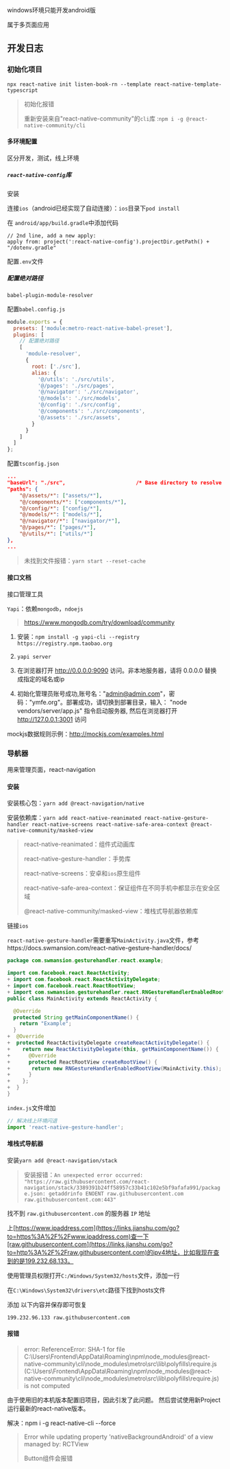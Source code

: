 windows环境只能开发android版

属于多页面应用

## 开发日志

### 初始化项目

`npx react-native init listen-book-rn --template react-native-template-typescript `

> 初始化报错
>
> 重新安装来自"react-native-community"的`cli`库 :`npm i -g @react-native-community/cli`

#### 多环境配置

区分开发，测试，线上环境

##### `react-native-config`库

安装

连接`ios`（android已经实现了自动连接）：`ios`目录下`pod install`

在 `android/app/build.gradle`中添加代码

```
// 2nd line, add a new apply:
apply from: project(':react-native-config').projectDir.getPath() + "/dotenv.gradle"
```

配置`.env`文件

##### 配置绝对路径

`babel-plugin-module-resolver`

配置`babel.config.js`

```js
module.exports = {
  presets: ['module:metro-react-native-babel-preset'],
  plugins: [
    // 配置绝对路径
    [
      'module-resolver',
      {
        root: ['./src'],
        alias: {
          '@/utils': './src/utils',
          '@/pages': './src/pages',
          '@/navigator': './src/navigator',
          '@/models': './src/models',
          '@/config': './src/config',
          '@/components': './src/components',
          '@/assets': './src/assets',
        }
      }
    ]
  ]
};

```

配置`tsconfig.json`

```json
...
"baseUrl": "./src",                       /* Base directory to resolve non-absolute module names. */
"paths": {
    "@/assets/*": ["assets/*"],
    "@/components/*": ["components/*"],
    "@/config/*": ["config/*"],
    "@/models/*": ["models/*"],
    "@/navigator/*": ["navigator/*"],
    "@/pages/*": ["pages/*"],
    "@/utils/*": ["utils/*"]
},
...
```

> 未找到文件报错：`yarn start --reset-cache`

#### 接口文档

接口管理工具

`Yapi`：依赖`mongodb`，`ndoejs`

> https://www.mongodb.com/try/download/community

1. 安装：`npm install -g yapi-cli --registry https://registry.npm.taobao.org`

2. `yapi server`

3. 在浏览器打开 http://0.0.0.0:9090 访问。非本地服务器，请将 0.0.0.0 替换
   成指定的域名或ip

4. 初始化管理员账号成功,账号名："admin@admin.com"，密码："ymfe.org"。部署成功，请切换到部署目录，输入： "node vendors/server/app.js" 指令启动服务器, 然后在浏览器打开 http://127.0.0.1:3001 访问

mockjs数据规则示例：http://mockjs.com/examples.html

### 导航器

用来管理页面，react-navigation

#### 安装

安装核心包：`yarn add @react-navigation/native`

安装依赖库：`yarn add react-native-reanimated react-native-gesture-handler react-native-screens react-native-safe-area-context @react-native-community/masked-view`

> react-native-reanimated：组件式动画库
>
> react-native-gesture-handler：手势库
>
> react-native-screens：安卓和`ios`原生组件
>
> react-native-safe-area-context：保证组件在不同手机中都显示在安全区域
>
> @react-native-community/masked-view：堆栈式导航器依赖库

链接`ios`

`react-native-gesture-handler`需要重写`MainActivity.java`文件，参考https://docs.swmansion.com/react-native-gesture-handler/docs/

```java
package com.swmansion.gesturehandler.react.example;

import com.facebook.react.ReactActivity;
+ import com.facebook.react.ReactActivityDelegate;
+ import com.facebook.react.ReactRootView;
+ import com.swmansion.gesturehandler.react.RNGestureHandlerEnabledRootView;
public class MainActivity extends ReactActivity {

  @Override
  protected String getMainComponentName() {
    return "Example";
  }
+  @Override
+  protected ReactActivityDelegate createReactActivityDelegate() {
+    return new ReactActivityDelegate(this, getMainComponentName()) {
+      @Override
+      protected ReactRootView createRootView() {
+       return new RNGestureHandlerEnabledRootView(MainActivity.this);
+      }
+    };
+  }
}
```

`index.js`文件增加

```js
// 解决线上环境闪退
import 'react-native-gesture-handler';
```

#### 堆栈式导航器

安装`yarn add @react-navigation/stack`

> 安装报错：`An unexpected error occurred: "https://raw.githubusercontent.com/react-navigation/stack/3389391b24ff58957c33b41c102e5bf9afafa991/package.json: getaddrinfo ENOENT raw.githubusercontent.com raw.githubusercontent.com:443"`

找不到 `raw.githubusercontent.com` 的服务器 `IP` 地址

上[https://www.ipaddress.com](https://links.jianshu.com/go?to=https%3A%2F%2Fwww.ipaddress.com)查一下[raw.githubusercontent.com](https://links.jianshu.com/go?to=http%3A%2F%2Fraw.githubusercontent.com)的ipv4地址，比如我现在查到的是199.232.68.133。

使用管理员权限打开`C:/Windows/System32/hosts`文件，添加一行

在`C:\Windows\System32\drivers\etc`路径下找到hosts文件

添加 以下内容并保存即可恢复

`199.232.96.133 raw.githubusercontent.com`

#### 报错

> error: ReferenceError: SHA-1 for file C:\Users\Frontend\AppData\Roaming\npm\node_modules\@react-native-community\cli\node_modules\metro\src\lib\polyfills\require.js (C:\Users\Frontend\AppData\Roaming\npm\node_modules\@react-native-community\cli\node_modules\metro\src\lib\polyfills\require.js) is not computed

由于使用旧的本机版本配置旧项目，因此引发了此问题。 然后尝试使用新Project运行最新的react-native版本。

解决：npm i -g react-native-cli --force

> Error while updating property 'nativeBackgroundAndroid' of a view managed by: RCTView
>
> Button组件会报错